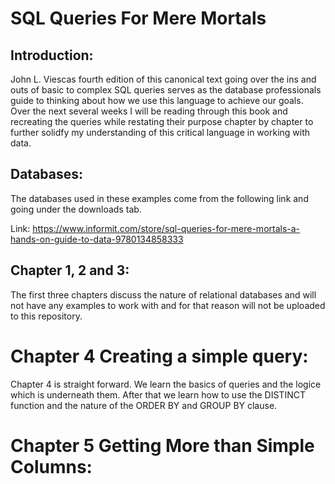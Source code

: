 # SQL Queries For Mere Mortals

## Introduction:

John L. Viescas fourth edition of this canonical text going over the ins and outs of basic to complex SQL queries serves as the database professionals guide to thinking about how we use this language to achieve our goals. Over the next several weeks I will be reading through this book and recreating the queries while restating their purpose chapter by chapter to further solidfy my understanding of this critical language in working with data. 

## Databases:

The databases used in these examples come from the following link and going under the downloads tab. 

Link: https://www.informit.com/store/sql-queries-for-mere-mortals-a-hands-on-guide-to-data-9780134858333

## Chapter 1, 2 and 3: 

The first three chapters discuss the nature of relational databases and will not have any examples to work with and for that reason will not be uploaded to this repository. 

# Chapter 4 Creating a simple query:
Chapter 4 is straight forward. We learn the basics of queries and the logice which is underneath them. After that we learn how to use the DISTINCT function and the nature of the ORDER BY and GROUP BY clause. 

# Chapter 5 Getting More than Simple Columns:
